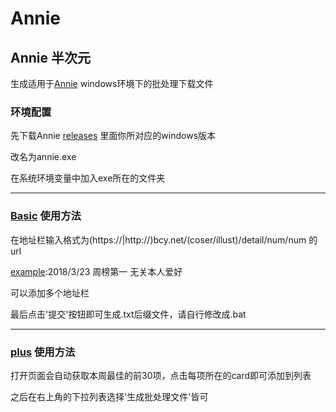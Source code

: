 # Annie

## Annie 半次元
生成适用于[Annie](https://github.com/leezikin/leezikin.github.io/new/master/annie) windows环境下的批处理下载文件
### 环境配置
先下载Annie [releases](https://github.com/iawia002/annie/releases) 里面你所对应的windows版本

改名为annie.exe

在系统环境变量中加入exe所在的文件夹

---

### [Basic](http://leezikin.github.com/annie/) 使用方法
在地址栏输入格式为(https://|http://)bcy.net/(coser/illust)/detail/num/num 的url 

[example](https://bcy.net/coser/detail/115/2147393):2018/3/23 周榜第一 无关本人爱好

可以添加多个地址栏

最后点击'提交'按钮即可生成.txt后缀文件，请自行修改成.bat

---

### [plus](http://leezikin.github.com/annie/pro) 使用方法
打开页面会自动获取本周最佳的前30项，点击每项所在的card即可添加到列表

之后在右上角的下拉列表选择'生成批处理文件'皆可
